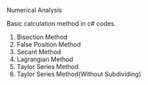 Numerical Analysis

Basic calculation method in c# codes.

1. Bisection Method
2. False Position Method
3. Secant Method
4. Lagrangian Method
5. Taylor Series Method
6. Taylor Series Method(Without Subdividing)
